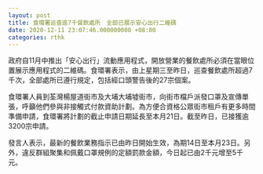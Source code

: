 ```yaml
---
layout: post
title: 食環署巡查逾7千餐飲處所　全部已展示安心出行二維碼
date: 2020-12-11 23:07:46.000000000 +08:00
categories: rthk
---
```


政府自11月中推出「安心出行」流動應用程式，開放營業的餐飲處所必須在當眼位置展示應用程式的二維碼。食環署表示，由上星期三至昨日，巡查餐飲處所超過7千次，全部處所已遵行規定，包括經口頭警告後的27宗個案。

食環署人員到荃灣楊屋道街市及大埔大埔墟街市，向街市檔戶派發口罩及宣傳單張，呼籲他們參與非接觸式付款資助計劃。為方便合資格公眾街市租戶有更多時間準備申請，食環署將計劃的截止申請日期延長至本月21日。截至昨日，已接獲逾3200宗申請。

發言人表示，最新的餐飲業務指示已由昨日開始生效，為期14日至本月23日。另外，違反群組聚集和佩戴口罩規例的定額罰款金額，今日起已由2千元增至5千元。

